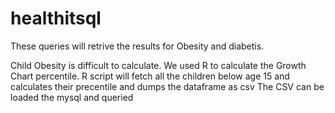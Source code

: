 # healthitsql

These queries will retrive the results for Obesity and diabetis. 

Child Obesity is difficult to calculate. We used R to calculate the Growth Chart percentile. 
R script will fetch all the children below age 15 and calculates their precentile and dumps the dataframe as csv
The CSV can be loaded the mysql and queried

